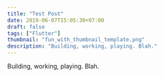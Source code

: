 ```yaml
---
title: "Test Post"
date: 2019-06-07T15:05:30+07:00
draft: false
tags: ["Flutter"]
thumbnail: "fun_with_thumbnail_template.png"
description: "Building, working, playing. Blah."
---
```


Building, working, playing. Blah.